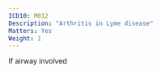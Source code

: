 ```yaml
---
ICD10: M012
Description: "Arthritis in Lyme disease"
Matters: Yes
Weight: 1
---
```

If airway involved
